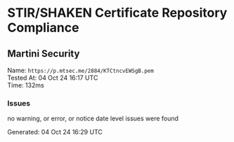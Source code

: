 # STIR/SHAKEN Certificate Repository Compliance

## Martini Security

Name: `https://p.mtsec.me/2884/KTCtncvEWSgB.pem`\
Tested At: 04 Oct 24 16:17 UTC\
Time: 132ms

### Issues

no warning, or error, or notice date level issues were found

Generated: 04 Oct 24 16:29 UTC